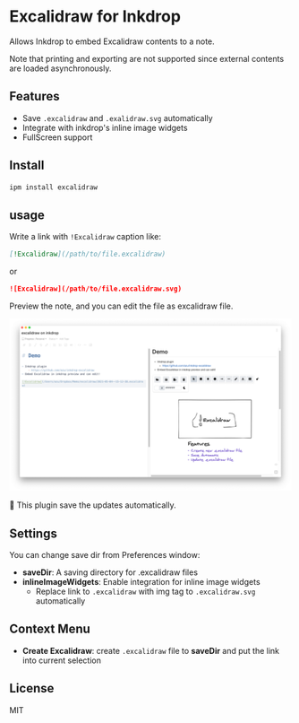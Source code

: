 # Excalidraw for Inkdrop

Allows Inkdrop to embed Excalidraw contents to a note.

Note that printing and exporting are not supported since external contents are loaded asynchronously.

## Features

- Save `.excalidraw` and `.exalidraw.svg` automatically
- Integrate with inkdrop's inline image widgets
- FullScreen support

## Install

```sh
ipm install excalidraw
```

## usage

Write a link with `!Excalidraw` caption like:

```markdown
[!Excalidraw](/path/to/file.excalidraw)
```

or 

```markdown
![Excalidraw](/path/to/file.excalidraw.svg)
```

Preview the note, and you can edit the file as excalidraw file.

![Preview](https://raw.githubusercontent.com/azu/inkdrop-excalidraw/main/img.png)

:memo: This plugin save the updates automatically.

## Settings

You can change save dir from Preferences window:

- **saveDir**: A saving directory for .excalidraw files
- **inlineImageWidgets**: Enable integration for inline image widgets
    - Replace link to `.excalidraw` with img tag to `.excalidraw.svg` automatically

## Context Menu

- **Create Excalidraw**: create `.excalidraw` file to **saveDir** and put the link into current selection

## License

MIT
